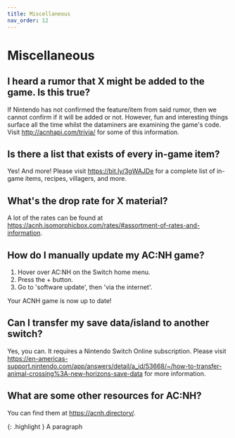 ```yaml
---
title: Miscellaneous
nav_order: 12
---
```


# Miscellaneous
## I heard a rumor that X might be added to the game. Is this true?
If Nintendo has not confirmed the feature/item from said rumor, then we cannot confirm if it will be added or not. However, fun and interesting things surface all the time whilst the dataminers are examining the game's code. Visit <http://acnhapi.com/trivia/> for some of this information.

## Is there a list that exists of every in-game item?
Yes! And more! Please visit <https://bit.ly/3gWAJDe> for a complete list of in-game items, recipes, villagers, and more.

## What's the drop rate for X material?
A lot of the rates can be found at <https://acnh.isomorphicbox.com/rates/#assortment-of-rates-and-information>.

## How do I manually update my AC:NH game?
1. Hover over AC:NH on the Switch home menu.
2. Press the + button.
3. Go to 'software update', then 'via the internet'.

Your ACNH game is now up to date!

## Can I transfer my save data/island to another switch?
Yes, you can. It requires a Nintendo Switch Online subscription. Please visit <https://en-americas-support.nintendo.com/app/answers/detail/a_id/53668/~/how-to-transfer-animal-crossing%3A-new-horizons-save-data> for more information.  

## What are some other resources for AC:NH?
You can find them at <https://acnh.directory/>.  

{: .highlight }
A paragraph
